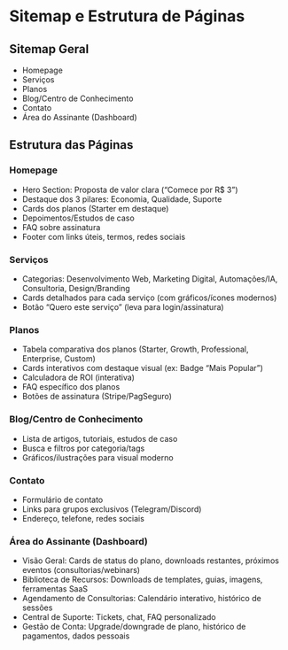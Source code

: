 # Sitemap e Estrutura de Páginas

## Sitemap Geral
- Homepage
- Serviços
- Planos
- Blog/Centro de Conhecimento
- Contato
- Área do Assinante (Dashboard)

## Estrutura das Páginas

### Homepage
- Hero Section: Proposta de valor clara (“Comece por R$ 3”)
- Destaque dos 3 pilares: Economia, Qualidade, Suporte
- Cards dos planos (Starter em destaque)
- Depoimentos/Estudos de caso
- FAQ sobre assinatura
- Footer com links úteis, termos, redes sociais

### Serviços
- Categorias: Desenvolvimento Web, Marketing Digital, Automações/IA, Consultoria, Design/Branding
- Cards detalhados para cada serviço (com gráficos/ícones modernos)
- Botão “Quero este serviço” (leva para login/assinatura)

### Planos
- Tabela comparativa dos planos (Starter, Growth, Professional, Enterprise, Custom)
- Cards interativos com destaque visual (ex: Badge “Mais Popular”)
- Calculadora de ROI (interativa)
- FAQ específico dos planos
- Botões de assinatura (Stripe/PagSeguro)

### Blog/Centro de Conhecimento
- Lista de artigos, tutoriais, estudos de caso
- Busca e filtros por categoria/tags
- Gráficos/ilustrações para visual moderno

### Contato
- Formulário de contato
- Links para grupos exclusivos (Telegram/Discord)
- Endereço, telefone, redes sociais

### Área do Assinante (Dashboard)
- Visão Geral: Cards de status do plano, downloads restantes, próximos eventos (consultorias/webinars)
- Biblioteca de Recursos: Downloads de templates, guias, imagens, ferramentas SaaS
- Agendamento de Consultorias: Calendário interativo, histórico de sessões
- Central de Suporte: Tickets, chat, FAQ personalizado
- Gestão de Conta: Upgrade/downgrade de plano, histórico de pagamentos, dados pessoais
